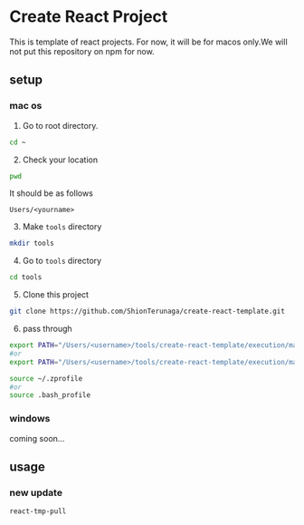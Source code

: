 # Create React Project

This is template of react projects. For now, it will be for macos only.We will
not put this repository on npm for now.

## setup

### mac os

1. Go to root directory.

```bash
cd ~
```

2. Check your location

```bash
pwd
```

It should be as follows

```
Users/<yourname>
```

3. Make `tools` directory

```bash
mkdir tools
```

4. Go to `tools` directory

```bash
cd tools
```

5. Clone this project

```bash
git clone https://github.com/ShionTerunaga/create-react-template.git
```

6. pass through

```bash
export PATH="/Users/<username>/tools/create-react-template/execution/mac" >> ~./.zprofile
#or
export PATH="/Users/<username>/tools/create-react-template/execution/mac" >> ~./.bash_profile

source ~/.zprofile
#or
source .bash_profile
```

### windows

coming soon...

## usage

### new update

```bash
react-tmp-pull
```
